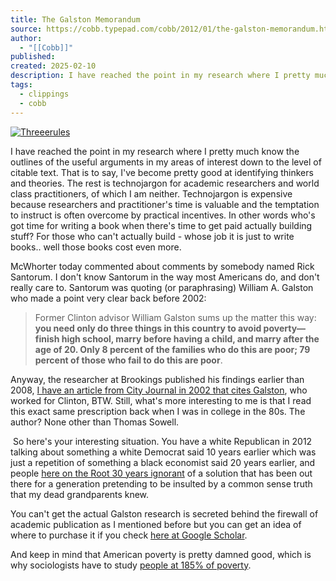 ```yaml
---
title: The Galston Memorandum
source: https://cobb.typepad.com/cobb/2012/01/the-galston-memorandum.html
author:
  - "[[Cobb]]"
published: 
created: 2025-02-10
description: I have reached the point in my research where I pretty much know the outlines of the useful arguments in my areas of interest down to the level of citable text. That is to say, I've become pretty good at...
tags:
  - clippings
  - cobb
---
```

[![Threeerules](https://cobb.typepad.com/.a/6a00d834515ae969e20162ffce7004970d-320wi "Threeerules")](https://cobb.typepad.com/.a/6a00d834515ae969e20162ffce7004970d-pi)

I have reached the point in my research where I pretty much know the outlines of the useful arguments in my areas of interest down to the level of citable text. That is to say, I've become pretty good at identifying thinkers and theories. The rest is technojargon for academic researchers and world class practitioners, of which I am neither. Technojargon is expensive because researchers and practitioner's time is valuable and the temptation to instruct is often overcome by practical incentives. In other words who's got time for writing a book when there's time to get paid actually building stuff? For those who can't actually build - whose job it is just to write books.. well those books cost even more. 

McWhorter today commented about comments by somebody named Rick Santorum. I don't know Santorum in the way most Americans do, and don't really care to. Santorum was quoting (or paraphrasing) William A. Galston who made a point very clear back before 2002:

> Former Clinton advisor William Galston sums up the matter this way: **you need only do three things in this country to avoid poverty—finish high school, marry before having a child, and marry after the age of 20. Only 8 percent of the families who do this are poor; 79 percent of those who fail to do this are poor**.

Anyway, the researcher at Brookings published his findings earlier than 2008, [I have an article from City Journal in 2002 that cites Galston](http://www.city-journal.org/html/12_1_why_we.html), who worked for Clinton, BTW. Still, what's more interesting to me is that I read this exact same prescription back when I was in college in the 80s. The author? None other than Thomas Sowell.  

 So here's your interesting situation. You have a white Republican in 2012 talking about something a white Democrat said 10 years earlier which was just a repetition of something a black economist said 20 years earlier, and people [here on the Root 30 years ignorant](https://www.theroot.com/views/santorum-right-time) of a solution that has been out there for a generation pretending to be insulted by a common sense truth that my dead grandparents knew.  

You can't get the actual Galston research is secreted behind the firewall of academic publication as I mentioned before but you can get an idea of where to purchase it if you check [here at Google Scholar](https://scholar.google.com/scholar?hl=en&q=william+galston+poverty&btnG=Search&as_sdt=0%2C5&as_ylo=&as_vis=0). 

And keep in mind that American poverty is pretty damned good, which is why sociologists have to study [people at 185% of poverty](https://cobb.typepad.com/cobb/2011/11/185-poverty.html).